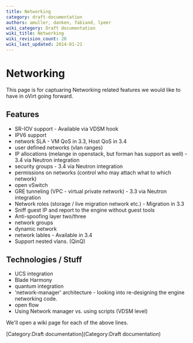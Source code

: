 ```yaml
---
title: Networking
category: draft-documentation
authors: amuller, danken, fabiand, lpeer
wiki_category: Draft documentation
wiki_title: Networking
wiki_revision_count: 20
wiki_last_updated: 2014-01-21
---
```


# Networking

This page is for captuaring Networking related features we would like to have in oVirt going forward.

## Features

*   SR-IOV support - Available via VDSM hook
*   IPV6 support
*   network SLA - VM QoS in 3.3, Host QoS in 3.4
*   user defined networks (vlan ranges)
*   IP allocations (melange in openstack, but forman has support as well) - 3.4 via Neutron integration
*   security groups - 3.4 via Neutron integration
*   permissions on networks (control who may attach what to which network)
*   open vSwitch
*   GRE tunneling (VPC - virtual private network) - 3.3 via Neutron integration
*   Network roles (storage / live migration network etc.) - Migration in 3.3
*   Sniff guest IP and report to the engine without guest tools
*   Anti-spoofing layer two/three
*   network groups
*   dynamic network
*   network lables - Available in 3.4
*   Support nested vlans. (QinQ)

## Technologies / Stuff

*   UCS integration
*   Blade Harmony
*   quantum integration
*   'network-manager' architecture - looking into re-designing the engine networking code.
*   open flow
*   Using Network manager vs. using scripts (VDSM level)

We'll open a wiki page for each of the above lines.

[Category:Draft documentation](Category:Draft documentation)
